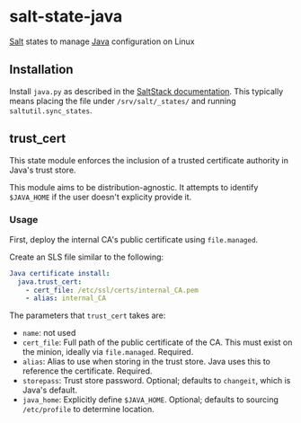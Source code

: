 # salt-state-java
[Salt](https://github.com/saltstack/salt) states to manage [Java](http://www.oracle.com/technetwork/java/index.html) configuration on Linux
## Installation
Install `java.py` as described in the [SaltStack documentation](https://docs.saltstack.com/en/latest/ref/modules/#modules-are-easy-to-write). This typically means placing the file under `/srv/salt/_states/` and running `saltutil.sync_states`.
## trust_cert
This state module enforces the inclusion of a trusted certificate authority in Java's trust store.

This module aims to be distribution-agnostic. It attempts to identify `$JAVA_HOME` if the user doesn't explicity provide it.
### Usage
First, deploy the internal CA's public certificate using `file.managed`.

Create an SLS file similar to the following:
```yaml
Java certificate install:
  java.trust_cert:
    - cert_file: /etc/ssl/certs/internal_CA.pem
    - alias: internal_CA
```
The parameters that `trust_cert` takes are:
* `name`: not used
* `cert_file`: Full path of the public certificate of the CA. This must exist on the minion, ideally via `file.managed`. Required.
* `alias`: Alias to use when storing in the trust store. Java uses this to reference the certificate. Required.
* `storepass`: Trust store password. Optional; defaults to `changeit`, which is Java's default.
* `java_home`: Explicitly define `$JAVA_HOME`. Optional; defaults to sourcing `/etc/profile` to determine location.
